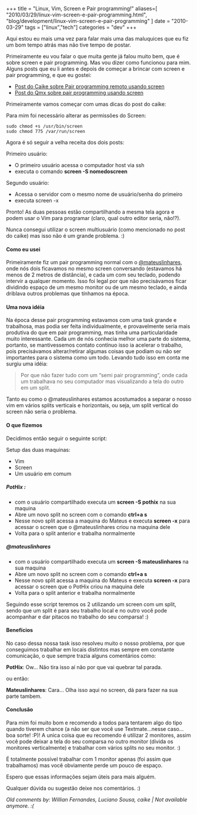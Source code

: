 +++
title = "Linux, Vim, Screen e Pair programming!"
aliases=[
  "2010/03/29/linux-vim-screen-e-pair-programming.html",
  "blog/development/linux-vim-screen-e-pair-programming"
]
date = "2010-03-29"
tags = ["linux","tech"]
categories = "dev"
+++

Aqui estou eu mais uma vez para falar mais uma das maluquices que eu
fiz um bom tempo atrás mas não tive tempo de postar.

Primeiramente eu vou falar o que muita gente já falou muito bem, que é
sobre screen e pair programming. Mas vou dizer como funcionou para mim.
Alguns posts que eu li antes e depois de começar a brincar com screen e
pair programming, e que eu gostei:

* [Post do Caike sobre Pair programming remoto usando screen]
* [Post do Qmx sobre pair programming usando screen]

Primeiramente vamos começar com umas dicas do post do caike:

Para mim foi necessário alterar as permissões do Screen:

    sudo chmod +s /usr/bin/screen
    sudo chmod 775 /var/run/screen

Agora é só seguir a velha receita dos dois posts:

Primeiro usuário:

* O primeiro usuário acessa o computador host via ssh
* executa o comando **screen -S nomedoscreen**

Segundo usuário:

* Acessa o servidor com o mesmo nome de usuário/senha do primeiro
* executa screen -x

Pronto! As duas pessoas estão compartilhando a mesma tela agora e podem
usar o Vim para programar (claro, qual outro editor seria, não!?).

Nunca consegui utilizar o screen multiusuário (como mencionado no post
do caike) mas isso não é um grande problema. :)

#### Como eu usei

Primeiramente fiz um pair programming normal com o [@mateuslinhares],
onde nós dois ficavamos no mesmo screen conversando (estavamos há menos
de 2 metros de distância), e cada um com seu teclado, podendo intervir a
qualquer momento. Isso foi legal por que não precisávamos ficar
dividindo espaço de um mesmo monitor ou de um mesmo teclado, e ainda
driblava outros problemas que tínhamos na época.

#### Uma nova idéia

Na época desse pair programming estavamos com uma task grande e
trabalhosa, mas podia ser feita individualmente, e provavelmente seria
mais produtiva do que em pair programming, mas tinha uma particularidade
muito interessante. Cada um de nós conhecia melhor uma parte do sistema,
portanto, se mantivessemos contato contínuo isso ia acelerar o trabalho,
pois precisávamos alterar/retirar algumas coisas que podiam ou não ser
importantes para o sistema como um todo. Levando tudo isso em conta me
surgiu uma idéia:

> Por que não fazer tudo com um “semi pair programming”, onde cada um
> trabalhava no seu computador mas visualizando a tela do outro em um
> split.

Tanto eu como o @mateuslinhares estamos acostumados a separar o nosso
vim em vários splits verticais e horizontais, ou seja, um split vertical
do screen não seria o problema.

#### O que fizemos

Decidimos então seguir o seguinte script:

Setup das duas maquinas:

* Vim
* Screen
* Um usuário em comum

##### PotHix :

* com o usuário compartilhado executa um **screen -S pothix** na sua maquina
* Abre um novo split no screen com o comando **ctrl+a s**
* Nesse novo split acessa a maquina do Mateus e executa **screen -x** para acessar o screen que o @mateuslinhares criou na maquina dele
* Volta para o split anterior e trabalha normalmente

##### @mateuslinhares

* com o usuário compartilhado executa um **screen -S mateuslinhares** na sua maquina
* Abre um novo split no screen com o comando **ctrl+a s**
* Nesse novo split acessa a maquina do Mateus e executa **screen -x** para acessar o screen que o PotHix criou na maquina dele
* Volta para o split anterior e trabalha normalmente

Seguindo esse script teremos os 2 utilizando um screen com um split,
sendo que um split é para seu trabalho local e no outro você pode
acompanhar e dar pitacos no trabalho do seu comparsa! :)

#### Benefícios

No caso dessa nossa task isso resolveu muito o nosso problema, por que
conseguimos trabalhar em locais distintos mas sempre em constante
comunicação, o que sempre trazia alguns comentários como:

**PotHix**: Ow… Não tira isso aí não por que vai quebrar tal parada.

ou então:

**Mateuslinhares**: Cara… Olha isso aqui no screen, dá para fazer na sua
parte tambem.

#### Conclusão

Para mim foi muito bom e recomendo a todos para tentarem algo do tipo
quando tiverem chance (a não ser que você use Textmate…nesse caso…boa
sorte! :P)! A unica coisa que eu recomendo é utilizar 2 monitores, assim
você pode deixar a tela do seu comparsa no outro monitor (divida os
monitores verticalmente) e trabalhar com vários splits no seu monitor. :)

É totalmente possível trabalhar com 1 monitor apenas (foi assim
que trabalhamos) mas você obviamente perde um pouco de espaço.

Espero que essas informações sejam úteis para mais alguém.

Qualquer dúvida ou sugestão deixe nos comentários. :)

[Post do Caike sobre Pair programming remoto usando screen]: http://www.caikesouza.com/blog/2009/05/remote-pair-programming-with-screen/
[Post do Qmx sobre pair programming usando screen]: http://qmx.me/pair%20programming
[@mateuslinhares]: http://twitter.com/mateuslinhares




_Old comments by: Willian Fernandes, Luciano Sousa, caike | Not available anymore. :(_
